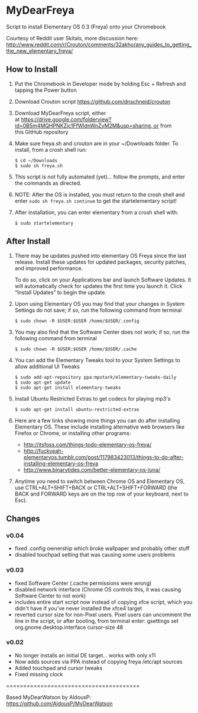 # MyDearFreya
Script to install Elementary OS 0.3 (Freya) onto your Chromebook

Courtesy of Reddit user Skitals, more discussion here: http://www.reddit.com/r/Crouton/comments/32akho/any_guides_to_getting_the_new_elementary_freya/

## How to Install
1. Put the Chromebook in Developer mode by holding Esc + Refresh and tapping the Power button
2. Download Crouton script  https://github.com/dnschneid/crouton
3. Download MyDearFreya script, either at https://drive.google.com/folderview?id=0B5m4MQHPNKZjc1FfWldnWnZyM2M&usp=sharing, or from this GitHub repository
4. Make sure freya.sh and crouton are in your ~/Downloads folder. To install, from a crosh shell run:
    ```shell
    $ cd ~/Downloads
    $ sudo sh freya.sh
    ```

5. This script is not fully automated (yet)... follow the prompts, and enter the commands as directed.
6. NOTE: After the OS is installed, you must return to the crosh shell and enter ```sudo sh freya.sh continue``` to get the startelementary script!
7. After installation, you can enter elementary from a crosh shell with:
    ```shell
    $ sudo startelementary
    ```

## After Install
1. There may be updates pushed into elementary OS Freya since the last release. Install these updates for updated packages, security patches, and improved performance.

    To do so, click on your Applications bar and launch Software Updates. It will automatically check for updates the first time you launch it. Click “Install Updates” to begin the update.

2. Upon using Elementary OS you may find that your changes in System Settings do not save; if so, run the following command from terminal
    ```shell
    $ sudo chown -R $USER:$USER /home/$USER/.config
    ```

3. You may also find that the Software Center does not work; if so, run the following command from terminal
    ```shell
    $ sudo chown -R $USER:$USER /home/$USER/.cache
    ```

4. You can add the Elementary Tweaks tool to your System Settings to allow additional UI Tweaks
    ```shell
    $ sudo add-apt-repository ppa:mpstark/elementary-tweaks-daily
    $ sudo apt-get update
    $ sudo apt-get install elementary-tweaks
    ```

5. Install Ubuntu Restricted Extras to get codecs for playing mp3's
    ```shell
    $ sudo apt-get install ubuntu-restricted-extras
    ```

6. Here are a few links showing more things you can do after installing Elementary OS. These include installing alternative web browsers like Firefox or Chrome, or installing other programs:
    * http://itsfoss.com/things-todo-elementary-os-freya/
    * http://fuckyeah-elementaryos.tumblr.com/post/117983423013/things-to-do-after-installing-elementary-os-freya
    * http://www.binarytides.com/better-elementary-os-luna/

7. Anytime you need to switch between Chrome OS and Elementary OS, use CTRL+ALT+SHIFT+BACK or CTRL+ALT+SHIFT+FORWARD (the BACK and FORWARD keys are on the top row of your keyboard, next to Esc).


## Changes
### v0.04
- fixed .config ownership which broke wallpaper and probably other stuff
- disabled touchpad setting that was causing some users problems

### v0.03
- fixed Software Center (.cache permissions were wrong)
- disabled network interface (Chrome OS controls this, it was causing Software Center to not work)
- includes entire start script now instead of copying xfce script, which you didn't have if you've never installed the xfce4 target
- reverted cursor size for non-Pixel users. Pixel users can uncomment the line in the script, or after booting, from terminal enter: gsettings set org.gnome.desktop.interface cursor-size 48

### v0.02
- No longer installs an initial DE target... works with only x11
- Now adds sources via PPA instead of copying freya /etc/apt sources
- Added touchpad and cursor tweaks
- Fixed missing clock


=======================================

Based MyDearWatson by AldousP:
https://github.com/AldousP/MyDearWatson
